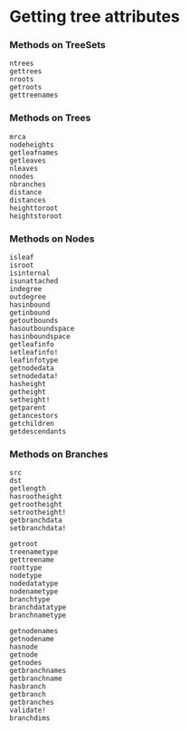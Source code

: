 # Getting tree attributes

### Methods on TreeSets
```@docs
ntrees
gettrees
nroots
getroots
gettreenames
```

### Methods on Trees
```@docs
mrca
nodeheights
getleafnames
getleaves
nleaves
nnodes
nbranches
distance
distances
heighttoroot
heightstoroot
```

### Methods on Nodes
```@docs
isleaf
isroot
isinternal
isunattached
indegree
outdegree
hasinbound
getinbound
getoutbounds
hasoutboundspace
hasinboundspace
getleafinfo
setleafinfo!
leafinfotype
getnodedata
setnodedata!
hasheight
getheight
setheight!
getparent
getancestors
getchildren
getdescendants
```

### Methods on Branches
```@docs
src
dst
getlength
hasrootheight
getrootheight
setrootheight!
getbranchdata
setbranchdata!
```



```@docs
getroot
treenametype
gettreename
roottype
nodetype
nodedatatype
nodenametype
branchtype
branchdatatype
branchnametype

getnodenames
getnodename
hasnode
getnode
getnodes
getbranchnames
getbranchname
hasbranch
getbranch
getbranches
validate!
branchdims
```


